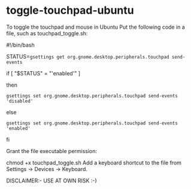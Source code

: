 # toggle-touchpad-ubuntu
To toggle the touchpad and mouse in Ubuntu 
Put the following code in a file, such as touchpad_toggle.sh:

#!/bin/bash

STATUS=`gsettings get org.gnome.desktop.peripherals.touchpad send-events`

if [ "$STATUS" = "'enabled'" ]

then

    gsettings set org.gnome.desktop.peripherals.touchpad send-events 'disabled'
    
else

    gsettings set org.gnome.desktop.peripherals.touchpad send-events 'enabled'
    
fi

Grant the file executable permission:

chmod +x touchpad_toggle.sh
Add a keyboard shortcut to the file from Settings → Devices → Keyboard.

DISCLAIMER:- USE AT OWN RISK :-)
